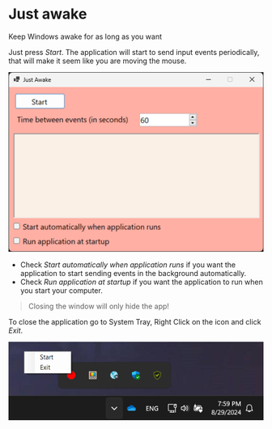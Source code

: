 Just awake
==========

Keep Windows awake for as long as you want

Just press *Start*. The application will start to send input events periodically, that will make it seem like you are moving the mouse.

![The Application](Images/App.png)

* Check <em>Start automatically when application runs</em> if you want the application to start sending events in the background automatically.
* Check <em>Run application at startup</em> if you want the application to run when you start your computer.

> Closing the window will only hide the app!

To close the application go to System Tray, Right Click on the icon and click <em>Exit</em>.

![System Tray](Images/SystemTray.png)
